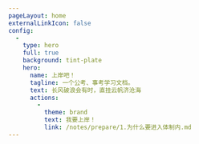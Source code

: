 ```yaml
---
pageLayout: home
externalLinkIcon: false
config:
  -
    type: hero
    full: true
    background: tint-plate
    hero:
      name: 上岸吧！
      tagline: 一个公考、事考学习文档。
      text: 长风破浪会有时，直挂云帆济沧海
      actions:
        -
          theme: brand
          text: 我要上岸！
          link: /notes/prepare/1.为什么要进入体制内.md
---
```

